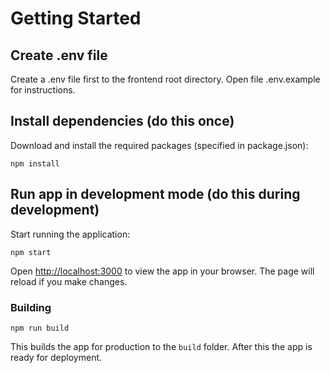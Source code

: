 # Getting Started

## Create .env file
Create a .env file first to the frontend root directory. Open file .env.example for instructions.

## Install dependencies (do this once)

Download and install the required packages (specified in package.json):

```
npm install
```


## Run app in development mode (do this during development)

Start running the application:

```
npm start
```

Open [http://localhost:3000](http://localhost:3000) to view the app in your browser. The page will reload if you make changes.


### Building

```
npm run build
```

This builds the app for production to the `build` folder. After this the app is ready for deployment.
